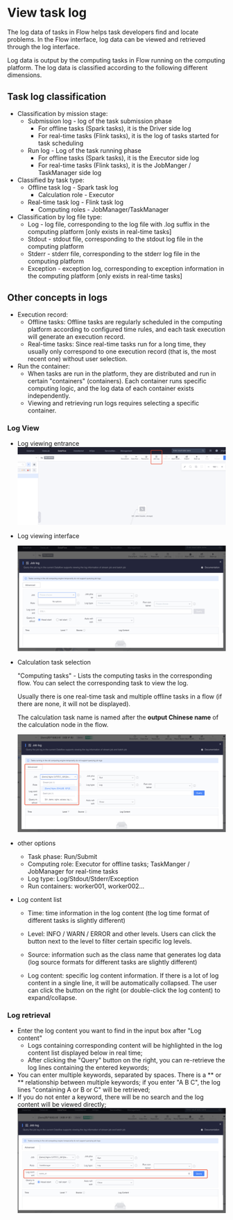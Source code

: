 # View task log
The log data of tasks in Flow helps task developers find and locate problems. In the Flow interface, log data can be viewed and retrieved through the log interface.

Log data is output by the computing tasks in Flow running on the computing platform. The log data is classified according to the following different dimensions.

## Task log classification

- Classification by mission stage:
   - Submission log - log of the task submission phase
     - For offline tasks (Spark tasks), it is the Driver side log
     - For real-time tasks (Flink tasks), it is the log of tasks started for task scheduling
   - Run log - Log of the task running phase
     - For offline tasks (Spark tasks), it is the Executor side log
     - For real-time tasks (Flink tasks), it is the JobManger / TaskManager side log
- Classified by task type:
   - Offline task log - Spark task log
     - Calculation role - Executor
   - Real-time task log - Flink task log
     - Computing roles - JobManager/TaskManager
- Classification by log file type:
   - Log - log file, corresponding to the log file with .log suffix in the computing platform [only exists in real-time tasks]
   - Stdout - stdout file, corresponding to the stdout log file in the computing platform
   - Stderr - stderr file, corresponding to the stderr log file in the computing platform
   - Exception - exception log, corresponding to exception information in the computing platform [only exists in real-time tasks]

## Other concepts in logs

- Execution record:
   - Offline tasks: Offline tasks are regularly scheduled in the computing platform according to configured time rules, and each task execution will generate an execution record.
   - Real-time tasks: Since real-time tasks run for a long time, they usually only correspond to one execution record (that is, the most recent one) without user selection.
- Run the container:
   - When tasks are run in the platform, they are distributed and run in certain "containers" (containers). Each container runs specific computing logic, and the log data of each container exists independently.
   - Viewing and retrieving run logs requires selecting a specific container.



### Log View

- Log viewing entrance
   <img src="../../assets/dataflow/tasklog/tasklog_entry.png" alt="tasklog_entry" style="zoom:50%;" />

- Log viewing interface

   <img src="../../assets/dataflow/tasklog/tasklog_view.png" alt="tasklog_view" style="zoom:50%;" />

- Calculation task selection

   "Computing tasks" - Lists the computing tasks in the corresponding flow. You can select the corresponding task to view the log.

   Usually there is one real-time task and multiple offline tasks in a flow (if there are none, it will not be displayed).

   The calculation task name is named after the **output Chinese name** of the calculation node in the flow.

   <img src="../../assets/dataflow/tasklog/tasklog_task_select.png" alt="tasklog_task_select" style="zoom:50%;" />

- other options

   - Task phase: Run/Submit
   - Computing role: Executor for offline tasks; TaskManger / JobManager for real-time tasks
   - Log type: Log/Stdout/Stderr/Exception
   - Run containers: worker001, worker002...

- Log content list

   - Time: time information in the log content (the log time format of different tasks is slightly different)
  
   - Level: INFO / WARN / ERROR and other levels. Users can click the button next to the level to filter certain specific log levels.
  
   - Source: information such as the class name that generates log data (log source formats for different tasks are slightly different)
  
   - Log content: specific log content information. If there is a lot of log content in a single line, it will be automatically collapsed. The user can click the button on the right (or double-click the log content) to expand/collapse.
  
    
  
### Log retrieval

   - Enter the log content you want to find in the input box after "Log content"
     - Logs containing corresponding content will be highlighted in the log content list displayed below in real time;
     - After clicking the "Query" button on the right, you can re-retrieve the log lines containing the entered keywords;
   - You can enter multiple keywords, separated by spaces. There is a ** or ** relationship between multiple keywords; if you enter "A B C", the log lines "containing A or B or C" will be retrieved;
   - If you do not enter a keyword, there will be no search and the log content will be viewed directly;
     <img src="../../assets/dataflow/tasklog/tasklog_search.png" alt="tasklog_search" style="zoom:50%;" />
